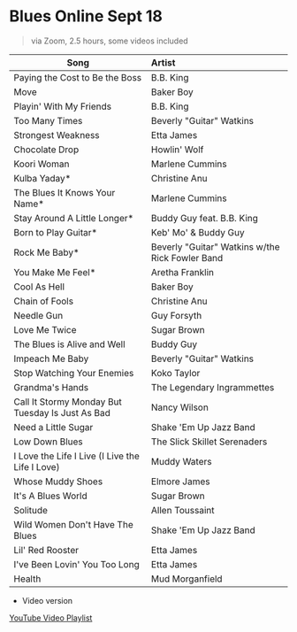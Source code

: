 # Blues Online Sept 18

> via Zoom, 2.5 hours, some videos included


| Song | Artist |
| -----|:-------|
| Paying the Cost to Be the Boss | B.B. King |
| Move | Baker Boy |
| Playin' With My Friends | B.B. King |
| Too Many Times | Beverly "Guitar" Watkins |
| Strongest Weakness | Etta James |
| Chocolate Drop | Howlin' Wolf |
| Koori Woman | Marlene Cummins |
| Kulba Yaday* | Christine Anu |
| The Blues It Knows Your Name* | Marlene Cummins 
| Stay Around A Little Longer* | Buddy Guy feat. B.B. King |
| Born to Play Guitar* | Keb' Mo' & Buddy Guy |
| Rock Me Baby* | Beverly "Guitar" Watkins w/the Rick Fowler Band |
| You Make Me Feel* | Aretha Franklin |
| Cool As Hell | Baker Boy |
| Chain of Fools | Christine Anu |
| Needle Gun | Guy Forsyth |
| Love Me Twice | Sugar Brown |
| The Blues is Alive and Well | Buddy Guy |
| Impeach Me Baby | Beverly "Guitar" Watkins |
| Stop Watching Your Enemies | Koko Taylor |
| Grandma's Hands | The Legendary Ingrammettes  |
| Call It Stormy Monday But Tuesday Is Just As Bad | Nancy Wilson |
| Need a Little Sugar | Shake 'Em Up Jazz Band |
| Low Down Blues | The Slick Skillet Serenaders |
| I Love the Life I Live (I Live the Life I Love) | Muddy Waters |
| Whose Muddy Shoes | Elmore James |
| It's A Blues World | Sugar Brown |
| Solitude | Allen Toussaint |
| Wild Women Don't Have The Blues | Shake 'Em Up Jazz Band |
| Lil' Red Rooster | Etta James |
| I've Been Lovin' You Too Long | Etta James |
| Health | Mud Morganfield |

* Video version

[YouTube Video Playlist](https://www.youtube.com/playlist?list=PLh0yxmD4iOcsSiAKujTKfoT9HVoRsodqA)
